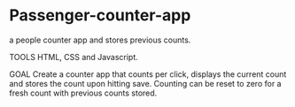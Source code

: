 # Passenger-counter-app
a people counter app and stores previous counts.

TOOLS
HTML, CSS and Javascript.

GOAL
Create a counter app that counts per click, displays the current count and stores the count upon hitting save.
Counting can be reset to zero for a fresh count with previous counts stored.
